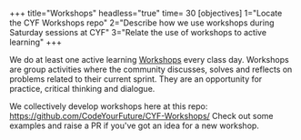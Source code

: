 +++
title="Workshops"
headless="true"
time= 30
[objectives]
1="Locate the CYF Workshops repo"
2="Describe how we use workshops during Saturday sessions at CYF"
3="Relate the use of workshops to active learning"
+++

We do at least one active learning [Workshops](https://github.com/CodeYourFuture/CYF-Workshops/) every class day.
Workshops are group activities where the community discusses, solves and reflects on problems related to their current sprint. They are an opportunity for practice, critical thinking and dialogue.

We collectively develop workshops here at this repo: https://github.com/CodeYourFuture/CYF-Workshops/
Check out some examples and raise a PR if you've got an idea for a new workshop.

